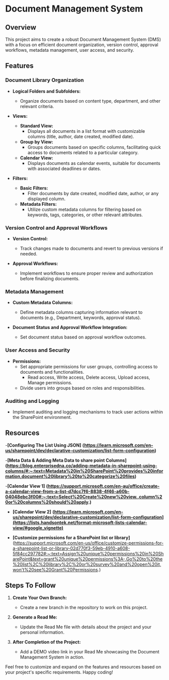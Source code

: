 
# Document Management System

## Overview

This project aims to create a robust Document Management System (DMS) with a focus on efficient document organization, version control, approval workflows, metadata management, user access, and security.

## Features

### Document Library Organization

- **Logical Folders and Subfolders:**
  - Organize documents based on content type, department, and other relevant criteria.

- **Views:**
  - **Standard View:**
    - Displays all documents in a list format with customizable columns (title, author, date created, modified date).
  - **Group by View:**
    - Groups documents based on specific columns, facilitating quick access to documents related to a particular category.
  - **Calendar View:**
    - Displays documents as calendar events, suitable for documents with associated deadlines or dates.

- **Filters:**
  - **Basic Filters:**
    - Filter documents by date created, modified date, author, or any displayed column.
  - **Metadata Filters:**
    - Utilize custom metadata columns for filtering based on keywords, tags, categories, or other relevant attributes.

### Version Control and Approval Workflows

- **Version Control:**
  - Track changes made to documents and revert to previous versions if needed.

- **Approval Workflows:**
  - Implement workflows to ensure proper review and authorization before finalizing documents.

### Metadata Management

- **Custom Metadata Columns:**
  - Define metadata columns capturing information relevant to documents (e.g., Department, keywords, approval status).

- **Document Status and Approval Workflow Integration:**
  - Set document status based on approval workflow outcomes.

### User Access and Security

- **Permissions:**
  - Set appropriate permissions for user groups, controlling access to documents and functionalities.
    - Read access, Write access, Delete access, Upload access, Manage permissions.
  - Divide users into groups based on roles and responsibilities.

### Auditing and Logging

- Implement auditing and logging mechanisms to track user actions within the SharePoint environment.

## Resources
 -**[Configuring The List Using JSON]**
      **(https://learn.microsoft.com/en-us/sharepoint/dev/declarative-customization/list-form-configuration)**

 -**[Meta Data & Adding Meta Data to share point Columns]**
    **(https://blog.enterprisedna.co/adding-metadata-in-sharepoint-using-columns/#:~:text=Metadata%20in%20SharePoint%20provides%20information,document%20library%20to%20categorize%20files)**

 -**[Calendar View 1]**
**(https://support.microsoft.com/en-au/office/create-a-calendar-view-from-a-list-d7dcc7f6-8838-4f46-a60b-04048ebc3f00#:~:text=Select%20Create%20new%20view.,column%20or%20columns%20should%20apply.)**

- **[Calendar View 2]**
**(https://learn.microsoft.com/en-us/sharepoint/dev/declarative-customization/list-form-configuration](https://lists.handsontek.net/format-microsoft-lists-calendar-view/#google_vignette)**

- **[Customize permissions for a SharePoint list or library]** (https://support.microsoft.com/en-us/office/customize-permissions-for-a-sharepoint-list-or-library-02d770f3-59eb-4910-a608-5f84cc297782#:~:text=Assign%20unique%20permissions%20in%20SharePoint&text=grant%20unique%20permissions%3A-,Go%20to%20the%20list%2C%20library%2C%20or%20survey%20and%20open%20it,won't%20see%20Grant%20Permissions.)
## Steps To Follow

1. **Create Your Own Branch:**
   - Create a new branch in the repository to work on this project.

2. **Generate a Read Me:**
   - Update the Read Me file with details about the project and your personal information.

3. **After Completion of the Project:**
   - Add a DEMO video link in your Read Me showcasing the Document Management System in action.

Feel free to customize and expand on the features and resources based on your project's specific requirements. Happy coding!
